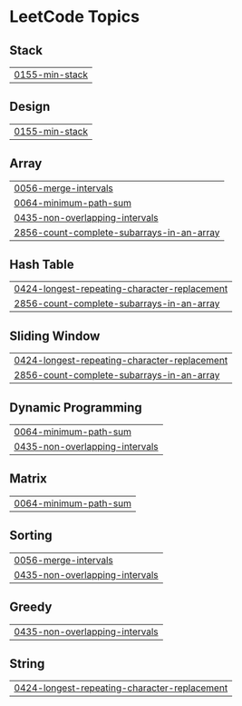 

<!---LeetCode Topics Start-->
# LeetCode Topics
## Stack
|  |
| ------- |
| [0155-min-stack](https://github.com/Lord4-4/Leetcode/tree/master/0155-min-stack) |
## Design
|  |
| ------- |
| [0155-min-stack](https://github.com/Lord4-4/Leetcode/tree/master/0155-min-stack) |
## Array
|  |
| ------- |
| [0056-merge-intervals](https://github.com/Lord4-4/Leetcode/tree/master/0056-merge-intervals) |
| [0064-minimum-path-sum](https://github.com/Lord4-4/Leetcode/tree/master/0064-minimum-path-sum) |
| [0435-non-overlapping-intervals](https://github.com/Lord4-4/Leetcode/tree/master/0435-non-overlapping-intervals) |
| [2856-count-complete-subarrays-in-an-array](https://github.com/Lord4-4/Leetcode/tree/master/2856-count-complete-subarrays-in-an-array) |
## Hash Table
|  |
| ------- |
| [0424-longest-repeating-character-replacement](https://github.com/Lord4-4/Leetcode/tree/master/0424-longest-repeating-character-replacement) |
| [2856-count-complete-subarrays-in-an-array](https://github.com/Lord4-4/Leetcode/tree/master/2856-count-complete-subarrays-in-an-array) |
## Sliding Window
|  |
| ------- |
| [0424-longest-repeating-character-replacement](https://github.com/Lord4-4/Leetcode/tree/master/0424-longest-repeating-character-replacement) |
| [2856-count-complete-subarrays-in-an-array](https://github.com/Lord4-4/Leetcode/tree/master/2856-count-complete-subarrays-in-an-array) |
## Dynamic Programming
|  |
| ------- |
| [0064-minimum-path-sum](https://github.com/Lord4-4/Leetcode/tree/master/0064-minimum-path-sum) |
| [0435-non-overlapping-intervals](https://github.com/Lord4-4/Leetcode/tree/master/0435-non-overlapping-intervals) |
## Matrix
|  |
| ------- |
| [0064-minimum-path-sum](https://github.com/Lord4-4/Leetcode/tree/master/0064-minimum-path-sum) |
## Sorting
|  |
| ------- |
| [0056-merge-intervals](https://github.com/Lord4-4/Leetcode/tree/master/0056-merge-intervals) |
| [0435-non-overlapping-intervals](https://github.com/Lord4-4/Leetcode/tree/master/0435-non-overlapping-intervals) |
## Greedy
|  |
| ------- |
| [0435-non-overlapping-intervals](https://github.com/Lord4-4/Leetcode/tree/master/0435-non-overlapping-intervals) |
## String
|  |
| ------- |
| [0424-longest-repeating-character-replacement](https://github.com/Lord4-4/Leetcode/tree/master/0424-longest-repeating-character-replacement) |
<!---LeetCode Topics End-->